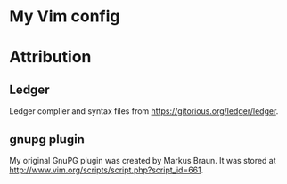 # My Vim config

# Attribution
## Ledger
Ledger complier and syntax files from https://gitorious.org/ledger/ledger.

## gnupg plugin
My original GnuPG plugin was created by Markus Braun. It was stored at http://www.vim.org/scripts/script.php?script_id=661.
